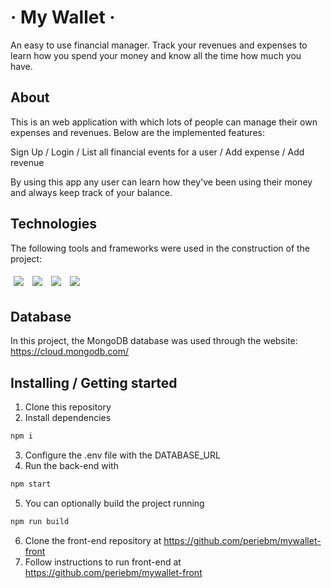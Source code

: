 # &middot; My Wallet &middot; 

An easy to use financial manager. Track your revenues and expenses to learn how you spend your money and know all the time how much you have.

## About

This is an web application with which lots of people can manage their own expenses and revenues. Below are the implemented features:

Sign Up / Login / List all financial events for a user / Add expense / Add revenue

By using this app any user can learn how they've been using their money and always keep track of your balance.

## Technologies
The following tools and frameworks were used in the construction of the project:<br>
<p>
  <img style='margin: 5px;' src="https://img.shields.io/badge/Node%20js-339933?style=for-the-badge&logo=nodedotjs&logoColor=white"/>
  <img style='margin: 5px;' src='https://img.shields.io/badge/JavaScript-323330?style=for-the-badge&logo=javascript&logoColor=F7DF1E'>
  <img style='margin: 5px;' src='https://img.shields.io/badge/Express%20js-000000?style=for-the-badge&logo=express&logoColor=white'>
  <img style='margin: 5px;' src="https://img.shields.io/badge/MongoDB-4EA94B?style=for-the-badge&logo=mongodb&logoColor=white"/>

</p>

## Database

In this project, the MongoDB database was used through the website: https://cloud.mongodb.com/

## Installing / Getting started

1. Clone this repository
2. Install dependencies
```bash
npm i
```
3. Configure the .env file with the DATABASE_URL
4. Run the back-end with
```bash
npm start
```
5. You can optionally build the project running
```bash
npm run build
```
6. Clone the front-end repository at https://github.com/periebm/mywallet-front
7. Follow instructions to run front-end at https://github.com/periebm/mywallet-front
